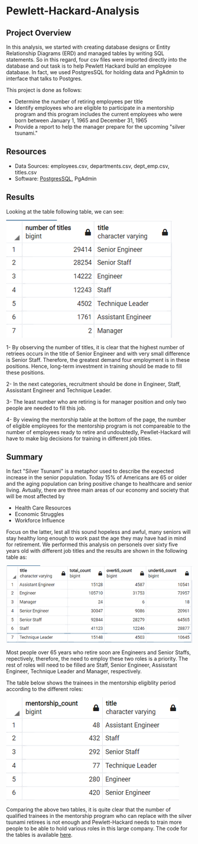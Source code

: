 # Pewlett-Hackard-Analysis

## Project Overview
In this analysis, we started with creating database designs or Entity Relationship Diagrams (ERD) and managed tables by writing SQL statements. 
So in this regard, four csv files were imported directly into the database and out task is to help Pewlett Hackard build an employee database. 
In fact, we used PostgresSQL for holding data and PgAdmin to interface that talks to Postgres. 

This project is done as follows: 
   - Determine the number of retiring employees per title
   - Identify employees who are eligible to participate in a mentorship program and this program includes the current employees who were born between January 1, 1965 and December 31, 1965
   - Provide a report to help the manager prepare for the upcoming "silver tsunami."

## Resources
- Data Sources: employees.csv, departments.csv, dept_emp.csv, titles.csv
- Software: [PostgresSQL](https://www.enterprisedb.com/downloads/postgres-postgresql-downloads), PgAdmin

## Results
Looking at the table following table, we can see:



![here](https://github.com/halmasieh/Pewlett-Hackard-Analysis/blob/main/retiring_%20titles.PNG)



1- By observing the number of titles, it is clear that the highest number of retriees occurs in the title of Senior Engineer and with very small 
difference is Senior Staff. Therefore, the greatest demand four employment is in these positions. Hence, long-term investment in training should be made
to fill these positions. 

2- In the next categories, recruitment should be done in Engineer, Staff, Assisstant Engineer and Technique Leader.

3- The least number who are retiring is for manager position and only two people are needed to fill this job.

4- By viewing the mentorship table at the bottom of the page, the number of eligible employees for the mentorship program is not compareable to the number of
employees ready to retire and undoubtedly, Pewllet-Hackard will have to make big decisions for training in different job titles.   

## Summary

In fact "Silver Tsunami" is a metaphor used to describe the expected increase in the senior population. Today 15% of Americans are 65 or older and the aging population
can bring positive change to healthcare and senior living. Avtually, there are three main areas of our economy and society that will be most affected by 
- Health Care Resources
- Economic Struggles
- Workforce Influence

Focus on the latter, lest all this sound hopeless and awful, many seniors will stay healthy long enough to work past the age they may have had in mind for retirement. 
We performed this analysis on personels over sixty five years old with different job titles and the results are shown in the following table as:



![here](https://github.com/halmasieh/Pewlett-Hackard-Analysis/blob/main/silver_tsunami.PNG)



Most people over 65 years who retire soon are Engineers and Senior Staffs, repectively, therefore, the need to employ these two roles is a priority.
The rest of roles will need to be filled are Staff, Senior Engineer, Assisstant Engineer, Technique Leader and Manager, respectively.

The table below shows the trainees in the mentorship eligiblity period according to the different roles:



![here](https://github.com/halmasieh/Pewlett-Hackard-Analysis/blob/main/mentorship_eligiblity_count.PNG)



Comparing the above two tables, it is quite clear that the number of qualified trainees in the mentorship program who can replace with 
the silver tsunami retirees is not enough and Pewlett-Hackard needs to train more people to be able to hold various roles in this large company.
The code for the tables is available [here](https://github.com/halmasieh/Pewlett-Hackard-Analysis/blob/main/silver_tsunami.sql).   

















